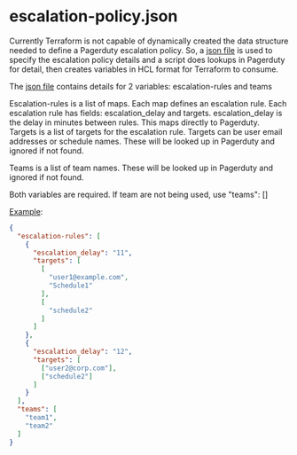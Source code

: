 # escalation-policy.json

Currently Terraform is not capable of dynamically created the data structure needed to define a Pagerduty escalation policy. So, a [json file](escalation-policy.json-example) is used to specify the escalation policy details and a script does lookups in Pagerduty for detail, then creates variables in HCL format for Terraform to consume.

The [json file](escalation-policy.json-example) contains details for 2 variables: escalation-rules and teams

Escalation-rules is a list of maps. Each map defines an escalation rule. Each escalation rule has fields: escalation_delay and targets. escalation_delay is the delay in minutes between rules. This maps directly to Pagerduty. Targets is a list of targets for the escalation rule. Targets can be user email addresses or schedule names. These will be looked up in Pagerduty and ignored if not found.

Teams is a list of team names. These will be looked up in Pagerduty and ignored if not found.

Both variables are required. If team are not being used, use "teams": []

[Example](escalation-policy.json-example):

```json
{
  "escalation-rules": [
    {
      "escalation_delay": "11",
      "targets": [
        [
          "user1@example.com",
          "Schedule1"
        ],
        [
          "schedule2"
        ]
      ]
    },
    {
      "escalation_delay": "12",
      "targets": [
        ["user2@corp.com"],
        ["schedule2"]
      ]
    }
  ],
  "teams": [
    "team1",
    "team2"
  ]
}
```
